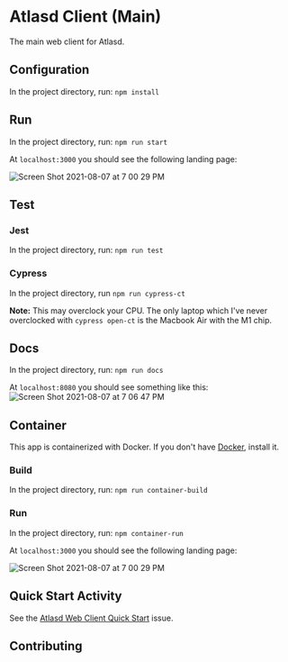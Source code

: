 # Atlasd Client (Main)
The main web client for Atlasd.

## Configuration
In the project directory, run: `npm install`

## Run
In the project directory, run: `npm run start`

At `localhost:3000` you should see the following landing page:

![Screen Shot 2021-08-07 at 7 00 29 PM](https://user-images.githubusercontent.com/79056955/128618339-3444e118-4f35-42cf-8a1c-4c20021179e9.png)

## Test
### Jest 
In the project directory, run: `npm run test`

### Cypress
In the project directory, run `npm run cypress-ct`

**Note:** This may overclock your CPU. The only laptop which I've never overclocked with `cypress open-ct` is the Macbook Air with the M1 chip.

## Docs
In the project directory, run: `npm run docs`

At `localhost:8080` you should see something like this:
![Screen Shot 2021-08-07 at 7 06 47 PM](https://user-images.githubusercontent.com/79056955/128618416-2188b575-b008-4e08-872c-d8d4b1e5d6ad.png)


## Container
This app is containerized with Docker. If you don't have [Docker](https://docs.docker.com/get-docker/), install it.
### Build
In the project directory, run: `npm run container-build`
### Run
In the project directory, run: `npm container-run`

At `localhost:3000` you should see the following landing page:

![Screen Shot 2021-08-07 at 7 00 29 PM](https://user-images.githubusercontent.com/79056955/128618339-3444e118-4f35-42cf-8a1c-4c20021179e9.png)

## Quick Start Activity
See the [Atlasd Web Client Quick Start](https://github.com/atlasd-geo/atlasd/issues/1) issue.

## Contributing 
